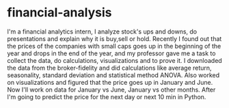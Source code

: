 # financial-analysis
I'm a financial analytics intern, I analyze stock's ups and downs, do presentations and explain why it is buy,sell or hold.
Recently I found out that the prices of the companies with small caps goes up in the beginning of the year and drops in the end of the year, and my professor gave me a task to collect the data, do calculations, visualizations and to prove it.
I downloaded the data from the broker-fidelity and did calculations like average return, seasonality, standard deviation and statistical method ANOVA.
Also worked on visualizations and figured that the price goes up in January and June.
Now I'll work on data for January vs June, January vs other months.
After I'm going to predict the price for the next day or next 10 min in Python.
